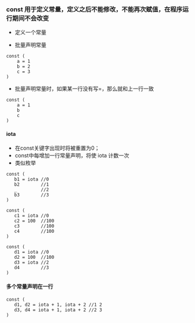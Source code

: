 ### const 用于定义常量，定义之后不能修改，不能再次赋值，在程序运行期间不会改变


*  定义一个常量

* 批量声明常量 
```
const (
    a = 1
    b = 2
    c = 3
)
```
* 批量声明常量时，如果某一行没有写=，那么就和上一行一致

```
const (
    a = 1
    b
    c
)
```
#### iota
* 在const关键字出现时将被重置为0；
* const中每增加一行常量声明，将使 iota 计数一次
* 类似枚举
```
const (
   b1 = iota //0
   b2        //1
   _         //2
   b3        //3
)
```

```
const (
   c1 = iota //0
   c2 = 100  //100
   c3        //100
   c4        //100
)
```

```
const (
   d1 = iota //0
   d2 = 100  //100
   d3 = iota //2
   d4        //3
)

```

#### 多个常量声明在一行

```
const (
   d1, d2 = iota + 1, iota + 2 //1 2
   d3, d4 = iota + 1, iota + 2 //2 3
)
```
